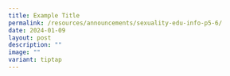 ```yaml
---
title: Example Title
permalink: /resources/announcements/sexuality-edu-info-p5-6/
date: 2024-01-09
layout: post
description: ""
image: ""
variant: tiptap
---
```

